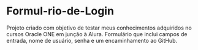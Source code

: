 # Formul-rio-de-Login
Projeto criado com objetivo de testar meus conhecimentos adquiridos no cursos Oracle ONE em junção à Alura. Formulário que inclui campos de entrada, nome de usuário, senha e um encaminhamento ao GitHub.
